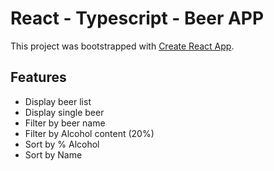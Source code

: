 # React - Typescript - Beer APP

This project was bootstrapped with [Create React App](https://github.com/facebook/create-react-app).

## Features

- Display beer list
- Display single beer
- Filter by beer name
- Filter by Alcohol content (20%)
- Sort by % Alcohol
- Sort by Name
